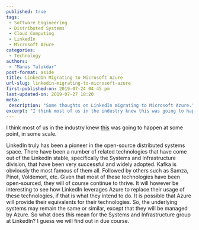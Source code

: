 ```yaml
---
published: true
tags:
 - Software Engineering
 - Distributed Systems
 - Cloud Computing
 - LinkedIn
 - Microsoft Azure
categories:
 - Technology
authors:
 - "Manas Talukdar"
post-format: aside
title: LinkedIn Migrating to Microsoft Azure
url-slug: linkedin-migrating-to-microsoft-azure
first-published-on: 2019-07-24 04:45 pm
last-updated-on: 2019-07-27 18:20
meta:
 description: "Some thoughts on LinkedIn migrating to Microsoft Azure."
excerpt: "I think most of us in the industry knew this was going to happen at some point, in some scale. LinkedIn truly has been a pioneer in the open-source distributed systems space."
---
```


I think most of us in the industry knew [this](https://venturebeat.com/2019/07/23/linkedin-is-migrating-to-microsoft-azure/) was going to happen at some point, in some scale.

LinkedIn truly has been a pioneer in the open-source distributed systems space. There have been a number of related technologies that have come out of the LinkedIn stable, specifically the Systems and Infrastructure division, that have been very successful and widely adopted. Kafka is obviously the most famous of them all. Followed by others such as Samza, Pinot, Voldemort, etc. Given that most of these technologies have been open-sourced, they will of course continue to thrive. It will however be interesting to see how LinkedIn leverages Azure to replace their usage of these technologies, if that is what they intend to do. It is possible that Azure will provide their equivalents for their technologies. So, the underlying systems may remain the same or similar, except that they will be managed by Azure. So what does this mean for the Systems and Infrastructure group at LinkedIn? I guess we will find out in due course.

